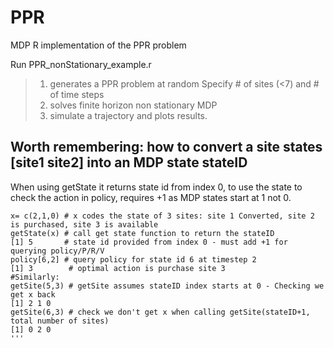 # PPR
MDP R implementation of the PPR problem

Run PPR_nonStationary_example.r
> 1. generates a PPR problem at random
>   Specify # of sites (<7) and # of time steps
> 2. solves finite horizon non stationary MDP
> 3. simulate a trajectory and plots results.

## Worth remembering: how to convert a site states \[site1 site2\] into an MDP state stateID
When using getState it returns state id from index 0, to use the state to check the action in policy, requires +1 as MDP states start at 1 not 0.
```
x= c(2,1,0) # x codes the state of 3 sites: site 1 Converted, site 2 is purchased, site 3 is available
getState(x) # call get state function to return the stateID
[1] 5       # state id provided from index 0 - must add +1 for querying policy/P/R/V
policy[6,2] # query policy for state id 6 at timestep 2
[1] 3        # optimal action is purchase site 3
#Similarly:
getSite(5,3) # getSite assumes stateID index starts at 0 - Checking we get x back
[1] 2 1 0
getSite(6,3) # check we don't get x when calling getSite(stateID+1, total number of sites)
[1] 0 2 0
'''
